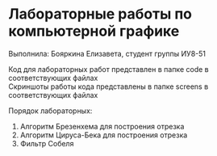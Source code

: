 # Лабораторные работы по компьютерной графике
Выполнила: Бояркина Елизавета, студент группы ИУ8-51

Код для лабораторных работ представлен в папке code в соответствующих файлах <br>
Скриншоты работы кода представлены в папке screens в соответствующих файлах <br>

Порядок лабораторных:
1. Алгоритм Брезенхема для построения отрезка
2. Алгоритм Цируса-Бека для построения отрезка
3. Фильтр Собеля